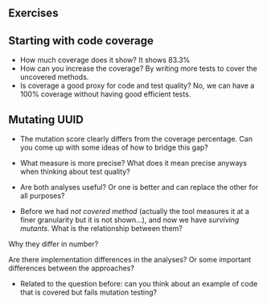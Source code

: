 ## Exercises

## Starting with code coverage

- How much coverage does it show?
It shows 83.3%
- How can you increase the coverage?
By writing more tests to cover the uncovered methods.
- Is coverage a good proxy for code and test quality?
No, we can have a 100% coverage without having good efficient tests.

## Mutating UUID

- The mutation score clearly differs from the coverage percentage. Can you come up with some ideas of how to bridge this gap?
> 
- What measure is more precise? What does it mean precise anyways when thinking about test quality?
- Are both analyses useful? Or one is better and can replace the other for all purposes?

- Before we had *not covered method* (actually the tool measures it at a finer granularity but it is not shown...), and now we have *surviving mutants*. What is the relationship between them? 
> 
Why they differ in number? 
>
Are there implementation differences in the analyses? Or some important differences between the approaches?
>
- Related to the question before: can you think about an example of code that is covered but fails mutation testing?
>
